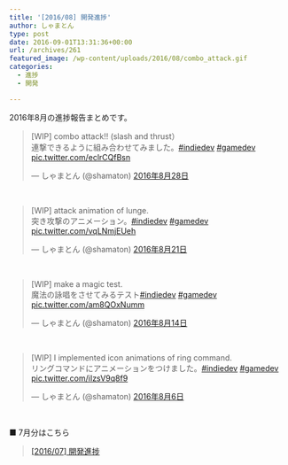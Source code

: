 ```yaml
---
title: '[2016/08] 開発進捗'
author: しゃまとん
type: post
date: 2016-09-01T13:31:36+00:00
url: /archives/261
featured_image: /wp-content/uploads/2016/08/combo_attack.gif
categories:
  - 進捗
  - 開発

---
```

2016年8月の進捗報告まとめです。

<blockquote class="twitter-tweet" data-lang="ja">
  <p dir="ltr" lang="ja">
    [WIP] combo attack!! (slash and thrust）<br /> 連撃できるように組み合わせてみました。<a href="https://twitter.com/hashtag/indiedev?src=hash">#indiedev</a> <a href="https://twitter.com/hashtag/gamedev?src=hash">#gamedev</a> <a href="https://t.co/eclrCQfBsn">pic.twitter.com/eclrCQfBsn</a>
  </p>
  
  <p>
    — しゃまとん (@shamaton) <a href="https://twitter.com/shamaton/status/769882923361116160">2016年8月28日</a>
  </p>
</blockquote>



&nbsp;

<blockquote class="twitter-tweet" data-lang="ja">
  <p dir="ltr" lang="ja">
    [WIP] attack animation of lunge.<br /> 突き攻撃のアニメーション。<a href="https://twitter.com/hashtag/indiedev?src=hash">#indiedev</a> <a href="https://twitter.com/hashtag/gamedev?src=hash">#gamedev</a> <a href="https://t.co/vqLNmjEUeh">pic.twitter.com/vqLNmjEUeh</a>
  </p>
  
  <p>
    — しゃまとん (@shamaton) <a href="https://twitter.com/shamaton/status/767370522803843072">2016年8月21日</a>
  </p>
</blockquote>



&nbsp;

<blockquote class="twitter-tweet" data-lang="ja">
  <p dir="ltr" lang="ja">
    [WIP] make a magic test.<br /> 魔法の詠唱をさせてみるテスト<a href="https://twitter.com/hashtag/indiedev?src=hash">#indiedev</a> <a href="https://twitter.com/hashtag/gamedev?src=hash">#gamedev</a> <a href="https://t.co/am8QOxNumm">pic.twitter.com/am8QOxNumm</a>
  </p>
  
  <p>
    — しゃまとん (@shamaton) <a href="https://twitter.com/shamaton/status/764832610665111552">2016年8月14日</a>
  </p>
</blockquote>



&nbsp;

<blockquote class="twitter-tweet" data-lang="ja">
  <p>
    [WIP] I implemented icon animations of ring command.<br /> リングコマンドにアニメーションをつけました。<a href="https://twitter.com/hashtag/indiedev?src=hash">#indiedev</a> <a href="https://twitter.com/hashtag/gamedev?src=hash">#gamedev</a> <a href="https://t.co/iIzsV9q8f9">pic.twitter.com/iIzsV9q8f9</a>
  </p>
  
  <p>
    — しゃまとん (@shamaton) <a href="https://twitter.com/shamaton/status/761941829096919041">2016年8月6日</a>
  </p>
</blockquote>



&nbsp;

■ 7月分はこちら

<blockquote class="wp-embedded-content">
  <p>
    <a href="http://shamaton.orz.hm/blog/archives/247">[2016/07] 開発進捗</a>
  </p>
</blockquote>